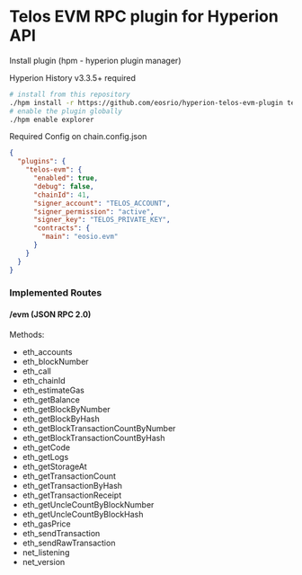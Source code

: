 # Telos EVM RPC plugin for Hyperion API

Install plugin (hpm - hyperion plugin manager)

Hyperion History v3.3.5+ required
```bash
# install from this repository
./hpm install -r https://github.com/eosrio/hyperion-telos-evm-plugin telos-evm
# enable the plugin globally
./hpm enable explorer
```

Required Config on chain.config.json

```json
{
  "plugins": {
    "telos-evm": {
      "enabled": true,
      "debug": false,
      "chainId": 41,
      "signer_account": "TELOS_ACCOUNT",
      "signer_permission": "active",
      "signer_key": "TELOS_PRIVATE_KEY",
      "contracts": {
        "main": "eosio.evm"
      }
    }
  }
}
```

### Implemented Routes

#### /evm (JSON RPC 2.0)

Methods:
  - eth_accounts
  - eth_blockNumber
  - eth_call
  - eth_chainId
  - eth_estimateGas
  - eth_getBalance
  - eth_getBlockByNumber
  - eth_getBlockByHash
  - eth_getBlockTransactionCountByNumber
  - eth_getBlockTransactionCountByHash
  - eth_getCode
  - eth_getLogs
  - eth_getStorageAt
  - eth_getTransactionCount
  - eth_getTransactionByHash
  - eth_getTransactionReceipt
  - eth_getUncleCountByBlockNumber
  - eth_getUncleCountByBlockHash
  - eth_gasPrice
  - eth_sendTransaction
  - eth_sendRawTransaction
  - net_listening
  - net_version
